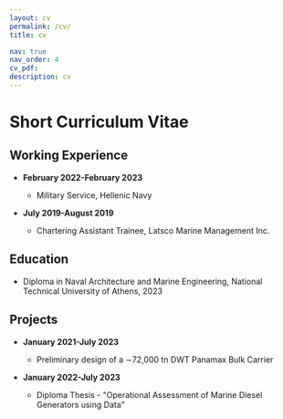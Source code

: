 ```yaml
---
layout: cv
permalink: /cv/
title: cv

nav: true
nav_order: 4
cv_pdf:
description: cv
---
```


# Short Curriculum Vitae

## Working Experience

- **February 2022-February 2023**
  - Military Service, Hellenic Navy

- **July 2019-August 2019**
  - Chartering Assistant Trainee, Latsco Marine Management Inc.

## Education

- Diploma in Naval Architecture and Marine Engineering, National Technical University of Athens, 2023

## Projects

- **January 2021-July 2023**
  - Preliminary design of a ∼72,000 tn DWT Panamax Bulk Carrier

- **January 2022-July 2023**
  - Diploma Thesis - "Operational Assessment of Marine Diesel Generators using Data"